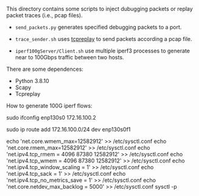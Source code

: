 This directory contains some scripts to inject dubugging packets or replay packet traces (i.e., pcap files).

* `send_packets.py` generates specified debugging packets to a port.
* `trace_sender.sh` uses [tcpreplay](https://tcpreplay.appneta.com/) to send packets according a pcap file.

* `iperf100gServer/Client.sh` use multiple iperf3 processes to generate near to 100Gbps traffic between two hosts.

There are some dependences:

* Python 3.8.10
* Scapy
* Tcpreplay

How to generate 100G iperf flows:


sudo ifconfig enp130s0 172.16.100.2

sudo ip route add 172.16.100.0/24 dev enp130s0f1


echo 'net.core.wmem_max=12582912' >> /etc/sysctl.conf
echo 'net.core.rmem_max=12582912' >> /etc/sysctl.conf
echo 'net.ipv4.tcp_rmem = 4096 87380 12582912' >> /etc/sysctl.conf
echo 'net.ipv4.tcp_wmem = 4096 87380 12582912' >> /etc/sysctl.conf
echo 'net.ipv4.tcp_window_scaling = 1' >> /etc/sysctl.conf
echo 'net.ipv4.tcp_sack = 1' >> /etc/sysctl.conf
echo 'net.ipv4.tcp_no_metrics_save = 1' >> /etc/sysctl.conf
echo 'net.core.netdev_max_backlog = 5000' >> /etc/sysctl.conf
sysctl -p

